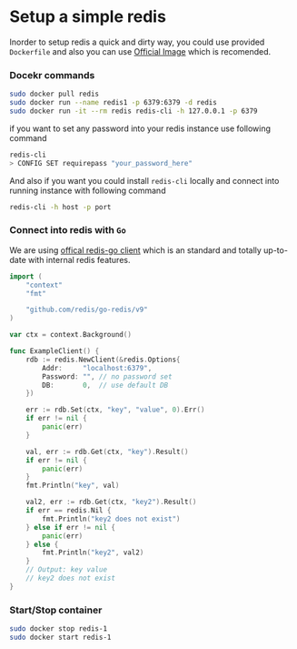 # Setup a simple redis

Inorder to setup redis a quick and dirty way, you could use provided `Dockerfile` and also you can use [Official Image](https://hub.docker.com/_/redis) which is recomended.

### Docekr commands
```bash
sudo docker pull redis
sudo docker run --name redis1 -p 6379:6379 -d redis
sudo docker run -it --rm redis redis-cli -h 127.0.0.1 -p 6379
```

if you want to set any password into your redis instance use following command

```bash
redis-cli
> CONFIG SET requirepass "your_password_here"
```

And also if you want you could install `redis-cli` locally and connect into running instance with following command

```bash
redis-cli -h host -p port
```

### Connect into redis with `Go`
We are using [offical redis-go client](https://github.com/redis/go-redis) which is an standard and totally up-to-date with internal redis features.

```go
import (
    "context"
    "fmt"

    "github.com/redis/go-redis/v9"
)

var ctx = context.Background()

func ExampleClient() {
    rdb := redis.NewClient(&redis.Options{
        Addr:     "localhost:6379",
        Password: "", // no password set
        DB:       0,  // use default DB
    })

    err := rdb.Set(ctx, "key", "value", 0).Err()
    if err != nil {
        panic(err)
    }

    val, err := rdb.Get(ctx, "key").Result()
    if err != nil {
        panic(err)
    }
    fmt.Println("key", val)

    val2, err := rdb.Get(ctx, "key2").Result()
    if err == redis.Nil {
        fmt.Println("key2 does not exist")
    } else if err != nil {
        panic(err)
    } else {
        fmt.Println("key2", val2)
    }
    // Output: key value
    // key2 does not exist
}
```

### Start/Stop container
```bash
sudo docker stop redis-1
sudo docker start redis-1
```


